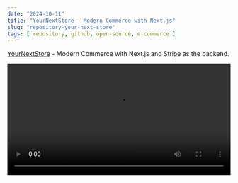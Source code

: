 ```yaml
---
date: "2024-10-11"
title: "YourNextStore - Modern Commerce with Next.js"
slug: "repository-your-next-store"
tags: [ repository, github, open-source, e-commerce ]
---
```




[YourNextStore][1] - Modern Commerce with Next.js and Stripe as the backend.

<video src="https://github.com/user-attachments/assets/64197310-29bd-4dd3-a736-1494340e20e8" width="100%" controls autoplay loop>Your browser does not support playing this video!</video>



   [1]: https://github.com/yournextstore/yournextstore
